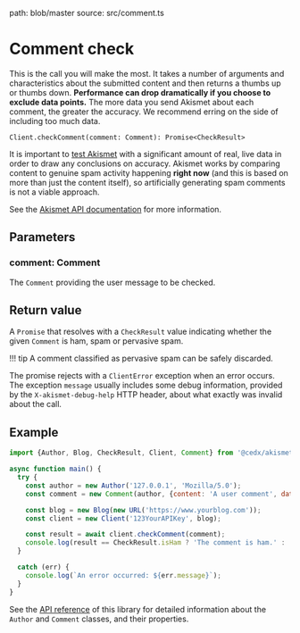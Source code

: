 path: blob/master
source: src/comment.ts

# Comment check
This is the call you will make the most. It takes a number of arguments and characteristics about the submitted content
and then returns a thumbs up or thumbs down. **Performance can drop dramatically if you choose to exclude data points.**
The more data you send Akismet about each comment, the greater the accuracy. We recommend erring on the side of including too much data.

```
Client.checkComment(comment: Comment): Promise<CheckResult>
```

It is important to [test Akismet](../advanced/testing.md) with a significant amount of real, live data in order to draw any conclusions on accuracy.
Akismet works by comparing content to genuine spam activity happening **right now** (and this is based on more than just the content itself),
so artificially generating spam comments is not a viable approach.

See the [Akismet API documentation](https://akismet.com/development/api/#comment-check) for more information.

## Parameters

### **comment**: Comment
The `Comment` providing the user message to be checked.

## Return value
A `Promise` that resolves with a `CheckResult` value indicating whether the given `Comment` is ham, spam or pervasive spam.

!!! tip
    A comment classified as pervasive spam can be safely discarded.

The promise rejects with a `ClientError` exception when an error occurs.
The exception `message` usually includes some debug information, provided by the `X-akismet-debug-help` HTTP header, about what exactly was invalid about the call.

## Example

```js
import {Author, Blog, CheckResult, Client, Comment} from '@cedx/akismet';

async function main() {
  try {
    const author = new Author('127.0.0.1', 'Mozilla/5.0');
    const comment = new Comment(author, {content: 'A user comment', date: new Date});

    const blog = new Blog(new URL('https://www.yourblog.com'));
    const client = new Client('123YourAPIKey', blog);

    const result = await client.checkComment(comment);
    console.log(result == CheckResult.isHam ? 'The comment is ham.' : 'The comment is spam.');
  }

  catch (err) {
    console.log(`An error occurred: ${err.message}`);
  }
}
```

See the [API reference](https://dev.belin.io/akismet.js/api) of this library for detailed information about the `Author` and `Comment` classes, and their properties.
